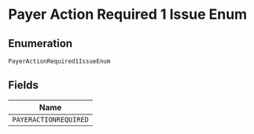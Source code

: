 
# Payer Action Required 1 Issue Enum

## Enumeration

`PayerActionRequired1IssueEnum`

## Fields

| Name |
|  --- |
| `PAYERACTIONREQUIRED` |

